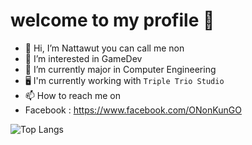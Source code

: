 # welcome to my profile 🙂

- 👋 Hi, I’m Nattawut you can call me non
- 👀 I’m interested in GameDev
- 🌱 I’m currently major in Computer Engineering
- 🖥️ I'm currently working with `Triple Trio Studio`
- 📫 How to reach me on
- Facebook : https://www.facebook.com/ONonKunGO

![Top Langs](https://github-readme-stats.vercel.app/api/top-langs/?username=non-nattawut)

<!---
non-nattawut/non-nattawut is a ✨ special ✨ repository because its `README.md` (this file) appears on your GitHub profile.
You can click the Preview link to take a look at your changes.
--->

